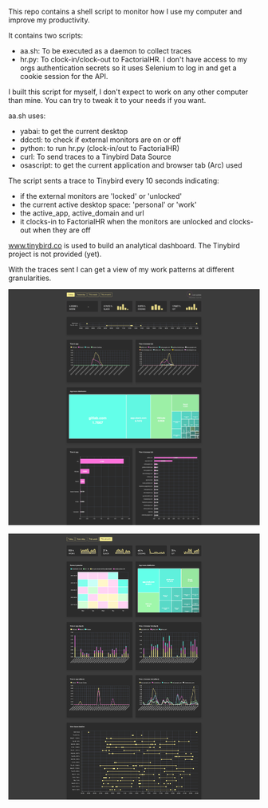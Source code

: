 This repo contains a shell script to monitor how I use my computer and improve my productivity.

It contains two scripts:

- aa.sh: To be executed as a daemon to collect traces
- hr.py: To clock-in/clock-out to FactorialHR. I don't have access to my orgs authentication secrets so it uses Selenium to log in and get a cookie session for the API.

I built this script for myself, I don't expect to work on any other computer than mine. You can try to tweak it to your needs if you want.

aa.sh uses:
- yabai: to get the current desktop
- ddcctl: to check if external monitors are on or off
- python: to run hr.py (clock-in/out to FactorialHR)
- curl: To send traces to a Tinybird Data Source
- osascript: to get the current application and browser tab (Arc) used

The script sents a trace to Tinybird every 10 seconds indicating:
- if the external monitors are 'locked' or 'unlocked'
- the current active desktop space: 'personal' or 'work'
- the active_app, active_domain and url
- it clocks-in to FactorialHR when the monitors are unlocked and clocks-out when they are off

www.tinybird.co is used to build an analytical dashboard. The Tinybird project is not provided (yet).

With the traces sent I can get a view of my work patterns at different granularities.

![](rt.png)

![](monthly.png)

